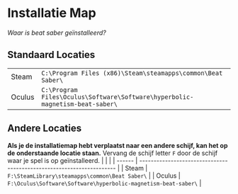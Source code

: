 # Installatie Map
_Waar is beat saber geïnstalleerd?_

## Standaard Locaties
|        |                                                                                      |
| ------ | ------------------------------------------------------------------------------------ |
| Steam  | `C:\Program Files (x86)\Steam\steamapps\common\Beat Saber\`                  |
| Oculus | `C:\Program Files\Oculus\Software\Software\hyperbolic-magnetism-beat-saber\` |

## Andere Locaties
**Als je de installatiemap hebt verplaatst naar een andere schijf, kan het op de onderstaande locatie staan.** Vervang de schijf letter `F` door de schijf waar je spel is op geïnstalleerd.
|        |                                                                       |
| ------ | --------------------------------------------------------------------- |
| Steam  | `F:\SteamLibrary\steamapps\common\Beat Saber\`                 |
| Oculus | `F:\Oculus\Software\Software\hyperbolic-magnetism-beat-saber\` |

